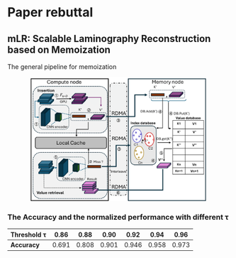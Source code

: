 # Paper rebuttal 
## mLR: Scalable Laminography Reconstruction based on Memoization

The general pipeline for memoization
<p align="center"><img src="../images/memoization.png" alt="memoization pipeline" width="400"/></p>


### The Accuracy and the normalized performance with different τ

| **Threshold τ** | 0.86 | 0.88 | 0.90 | 0.92 | 0.94 | 0.96 |
|------------------|------|------|------|------|------|------|
| **Accuracy**     | 0.691 | 0.808 | 0.901 | 0.946 | 0.958 | 0.973 |

